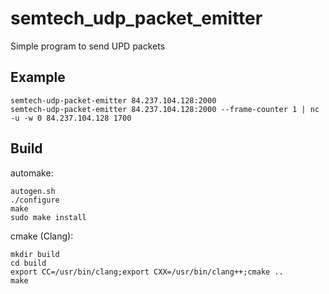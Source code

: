# semtech_udp_packet_emitter

Simple program to send UPD packets

## Example

```
semtech-udp-packet-emitter 84.237.104.128:2000
semtech-udp-packet-emitter 84.237.104.128:2000 --frame-counter 1 | nc -u -w 0 84.237.104.128 1700
```

## Build

automake:

```
autogen.sh
./configure
make
sudo make install
```

cmake (Clang):

```
mkdir build
cd build
export CC=/usr/bin/clang;export CXX=/usr/bin/clang++;cmake ..
make
```
